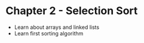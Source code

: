 # Chapter 2 - Selection Sort

* Learn about arrays and linked lists
* Learn first sorting algorithm
